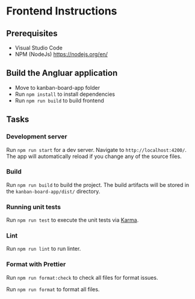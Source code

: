 # Frontend Instructions

## Prerequisites

- Visual Studio Code
- NPM (NodeJs) <https://nodejs.org/en/>

## Build the Angluar application

- Move to kanban-board-app folder
- Run `npm install` to install dependencies
- Run `npm run build` to build frontend

## Tasks

### Development server

Run `npm run start` for a dev server. Navigate to `http://localhost:4200/`. The app will automatically reload if you change any of the source files.

### Build

Run `npm run build` to build the project. The build artifacts will be stored in the `kanban-board-app/dist/` directory.

### Running unit tests

Run `npm run test` to execute the unit tests via [Karma](https://karma-runner.github.io).

### Lint

Run `npm run lint` to run linter.

### Format with Prettier

Run `npm run format:check` to check all files for format issues.

Run `npm run format` to format all files.
